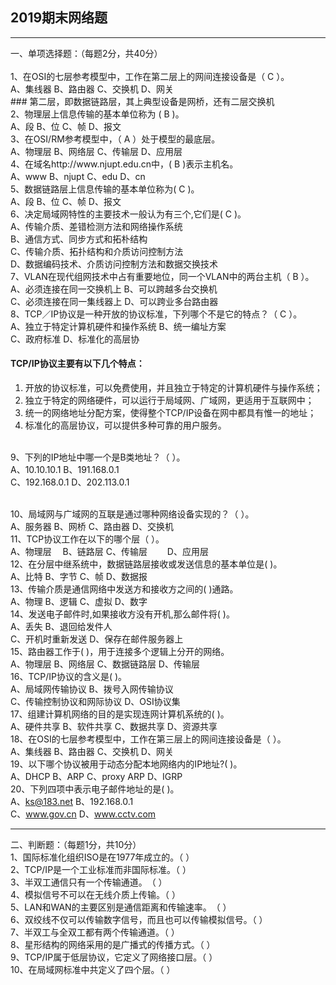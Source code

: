 ## 2019期末网络题
<hr>一、单项选择题：（每题2分，共40分）
<br><br>1、在OSI的七层参考模型中，工作在第二层上的网间连接设备是（  C   ）。
<br>A、集线器        B、路由器      C、交换机         D、网关
<br>
### 第二层，即数据链路层，其上典型设备是网桥，还有二层交换机
<br>2、物理层上信息传输的基本单位称为 (  B    )。
<br>A、段            B、位          C、帧             D、报文
<br>3、在OSI/RM参考模型中，（  A  ）处于模型的最底层。
<br>A、物理层        B、网络层       C、传输层         D、应用层
<br>4、在域名http://www.njupt.edu.cn中，(  B   )表示主机名。
<br>A、www      B、njupt       C、edu      D、cn
<br>5、数据链路层上信息传输的基本单位称为(  C   )。
<br>A、段            B、位           C、帧          D、报文
<br>6、决定局域网特性的主要技术一般认为有三个,它们是(  C   )。
<br>A、传输介质、差错检测方法和网络操作系统
<br>B、通信方式、同步方式和拓朴结构
<br>C、传输介质、拓扑结构和介质访问控制方法
<br>D、数据编码技术、介质访问控制方法和数据交换技术
<br>7、VLAN在现代组网技术中占有重要地位，同一个VLAN中的两台主机（  B  ）。
<br>A、必须连接在同一交换机上      B、可以跨越多台交换机
<br>C、必须连接在同一集线器上      D、可以跨业多台路由器
<br>8、TCP／IP协议是一种开放的协议标准，下列哪个不是它的特点？（  C  ）。
<br>A、独立于特定计算机硬件和操作系统      B、统一编址方案
<br>C、政府标准         D、标准化的高层协

#### TCP/IP协议主要有以下几个特点：
1. 开放的协议标准，可以免费使用，并且独立于特定的计算机硬件与操作系统；
2. 独立于特定的网络硬件，可以运行于局域网、广域网，更适用于互联网中；
3. 统一的网络地址分配方案，使得整个TCP/IP设备在网中都具有惟一的地址；
4. 标准化的高层协议，可以提供多种可靠的用户服务。

<br>9、下列的IP地址中哪一个是B类地址？（    ）。
<br>A、10.10.10.1         B、191.168.0.1
<br>C、192.168.0.1        D、202.113.0.1

<br>10、局域网与广域网的互联是通过哪种网络设备实现的？（    ）。
<br>A、服务器      B、网桥      C、路由器      D、交换机
<br>11、TCP协议工作在以下的哪个层（   ）。
<br>A、物理层　    B、链路层    C、传输层　　  D、应用层
<br>12、在分层中继系统中，数据链路层接收或发送信息的基本单位是(     )。
<br>A、比特      B、字节      C、帧      D、数据报
<br>13、传输介质是通信网络中发送方和接收方之间的(    )通路。
<br>A、物理      B、逻辑      C、虚拟      D、数字
<br>14、发送电子邮件时,如果接收方没有开机,那么邮件将(     )。
<br>A、丢失                 B、退回给发件人
<br>C、开机时重新发送       D、保存在邮件服务器上
<br>15、路由器工作于(     )，用于连接多个逻辑上分开的网络。
<br>A、物理层    B、网络层     C、数据链路层     D、传输层
<br>16、TCP/IP协议的含义是(     )。
<br>A、局域网传输协议               B、拨号入网传输协议
<br>C、传输控制协议和网际协议       D、OSI协议集
<br>17、组建计算机网络的目的是实现连网计算机系统的(      )。
<br>A、硬件共享      B、软件共享      C、数据共享      D、资源共享
<br>18、在OSI的七层参考模型中，工作在第三层上的网间连接设备是（     ）。
<br>A、集线器        B、路由器       C、交换机       D、网关
<br>19、以下哪个协议被用于动态分配本地网络内的IP地址?(      )。
<br>A、DHCP     B、ARP      C、proxy ARP      D、IGRP
<br>20、下列四项中表示电子邮件地址的是(     )。
<br>A、ks@183.net       B、192.168.0.1
<br>C、www.gov.cn       D、www.cctv.com
<hr>二、判断题：（每题1分，共10分）
<br>1、国际标准化组织ISO是在1977年成立的。（    ）
<br>2、TCP/IP是一个工业标准而非国际标准。（     ）
<br>3、半双工通信只有一个传输通道。　（     ）
<br>4、模拟信号不可以在无线介质上传输。（      ）
<br>5、LAN和WAN的主要区别是通信距离和传输速率。　（      ）
<br>6、双绞线不仅可以传输数字信号，而且也可以传输模拟信号。（      ）
<br>7、半双工与全双工都有两个传输通道。（      ）
<br>8、星形结构的网络采用的是广播式的传播方式。（     ）
<br>9、TCP/IP属于低层协议，它定义了网络接口层。（    ）
<br>10、在局域网标准中共定义了四个层。（    ） 
